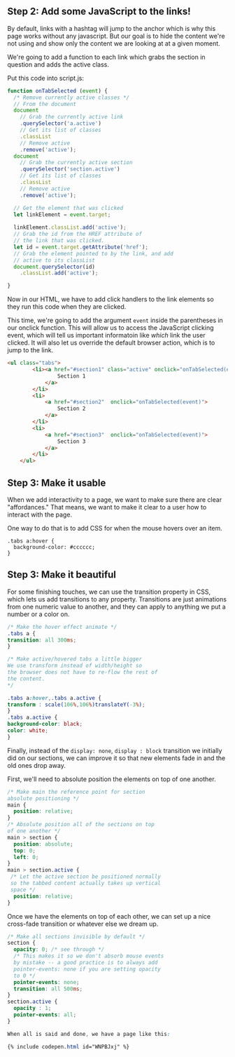 ## Step 2: Add some JavaScript to the links!

By default, links with a hashtag will jump to the anchor
which is why this page works without any javascript. But our goal is to hide the content we're not using and
show only the content we are looking at at a given moment.

We're going to add a function to each link which grabs the section in question and adds the active class.

Put this code into script.js:

```javascript
function onTabSelected (event) {
  /* Remove currently active classes */
  // From the document
  document
    // Grab the currently active link
    .querySelector('a.active')
    // Get its list of classes
    .classList
    // Remove active
    .remove('active');
  document
    // Grab the currently active section
    .querySelector('section.active')
    // Get its list of classes
    .classList
    // Remove active
    .remove('active');

  // Get the element that was clicked  
  let linkElement = event.target;
  
  linkElement.classList.add('active');
  // Grab the id from the HREF attribute of
  // the link that was clicked.  
  let id = event.target.getAttribute('href');  
  // Grab the element pointed to by the link, and add
  // active to its classList
  document.querySelector(id)
    .classList.add('active');

}
```

Now in our HTML, we have to add click handlers to the
link elements so they run this code when they are clicked.

This time, we're going to add the argument `event` inside the parentheses in our onclick function. This will allow us to access the JavaScript clicking event, which will tell us important informatoin like *which* link the user clicked. It will also let us override the default browser action, which is to jump to the link.

```html
<ul class="tabs">
		<li><a href="#section1" class="active" onclick="onTabSelected(event)">
				Section 1
			</a>
		</li>
		<li>
			<a href="#section2"  onclick="onTabSelected(event)">
				Section 2
			</a>
		</li>
		<li>
			<a href="#section3"  onclick="onTabSelected(event)">
				Section 3
			</a>
		</li>
	</ul>
  ```

  ## Step 3: Make it usable

  When we add interactivity to a page, we want to make sure there are clear "affordances." That means, we want to make it clear to a user how to interact with the page.

  One way to do that is to add CSS for when the mouse 
  hovers over an item.

  ```
  .tabs a:hover {
    background-color: #cccccc;
  }
  ```
  
  ## Step 3: Make it beautiful

  For some finishing touches, we can use the 
  transition property in CSS, which lets us 
  add transitions to any property. Transitions
  are just animations from one numeric value to
  another, and they can apply to anything we put
  a number or a color on.

  ```css
/* Make the hover effect animate */
.tabs a {
  transition: all 300ms;
}

/* Make active/hovered tabs a little bigger 
We use transform instead of width/height so
the browser does not have to re-flow the rest of
the content.
*/

.tabs a:hover,.tabs a.active {
  transform : scale(106%,106%)translateY(-3%);
}
.tabs a.active {
  background-color: black;
  color: white;
}
```

Finally, instead of the `display: none`, `display : block` transition we initially did on our sections, we can improve it so that new elements fade in and the 
old ones drop away.

First, we'll need to absolute position the elements
on top of one another.

 ```css
 /* Make main the reference point for section
 absolute positioning */
 main {
   position: relative;
 }
 /* Absolute position all of the sections on top
 of one another */
 main > section {
   position: absolute;
   top: 0;
   left: 0;
 }
 main > section.active {
  /* Let the active section be positioned normally
  so the tabbed content actually takes up vertical
  space */
   position: relative;
 }
 ```

 Once we have the elements on top of each other, we can
 set up a nice cross-fade transition or whatever
 else we dream up.

 ```css
 /* Make all sections invisible by default */
 section {
   opacity: 0; /* see through */   
   /* This makes it so we don't absorb mouse events
   by mistake -- a good practice is to always add
   pointer-events: none if you are setting opacity
   to 0 */
   pointer-events: none;
   transition: all 500ms;
 }
 section.active {
   opacity : 1;
   pointer-events: all; 
 }

When all is said and done, we have a page like this:

{% include codepen.html id="WNPBJxj" %}